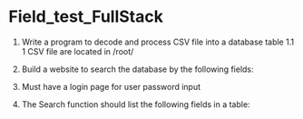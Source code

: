 # Field_test_FullStack

1. Write a program to decode and process CSV file into a database table
 1.1 1 CSV file are located in /root/

2. Build a website to search the database by the following fields:
  
3. Must have a login page for user password input

4. The Search function should list the following fields in a table:
